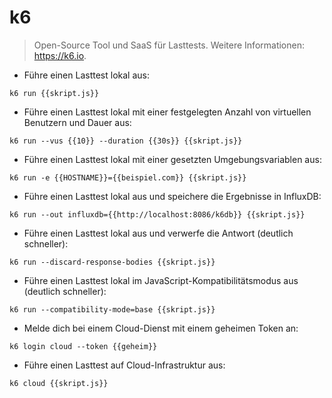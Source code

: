 # k6

> Open-Source Tool und SaaS für Lasttests.
> Weitere Informationen: <https://k6.io>.

- Führe einen Lasttest lokal aus:

`k6 run {{skript.js}}`

- Führe einen Lasttest lokal mit einer festgelegten Anzahl von virtuellen Benutzern und Dauer aus:

`k6 run --vus {{10}} --duration {{30s}} {{skript.js}}`

- Führe einen Lasttest lokal mit einer gesetzten Umgebungsvariablen aus:

`k6 run -e {{HOSTNAME}}={{beispiel.com}} {{skript.js}}`

- Führe einen Lasttest lokal aus und speichere die Ergebnisse in InfluxDB:

`k6 run --out influxdb={{http://localhost:8086/k6db}} {{skript.js}}`

- Führe einen Lasttest lokal aus und verwerfe die Antwort (deutlich schneller):

`k6 run --discard-response-bodies {{skript.js}}`

- Führe einen Lasttest lokal im JavaScript-Kompatibilitätsmodus aus (deutlich schneller):

`k6 run --compatibility-mode=base {{skript.js}}`

- Melde dich bei einem Cloud-Dienst mit einem geheimen Token an:

`k6 login cloud --token {{geheim}}`

- Führe einen Lasttest auf Cloud-Infrastruktur aus:

`k6 cloud {{skript.js}}`
